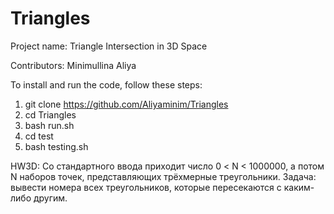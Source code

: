 # Triangles
Project name: Triangle Intersection in 3D Space

Contributors: Minimullina Aliya

To install and run the code, follow these steps:
  1. git clone https://github.com/Aliyaminim/Triangles
  2. cd Triangles
  3. bash run.sh
  4. cd test
  5. bash testing.sh

HW3D:
Со стандартного ввода приходит число 0 < N < 1000000, а потом N наборов точек, представляющих трёхмерные треугольники. 
Задача: вывести номера всех треугольников, которые пересекаются с каким-либо другим.

